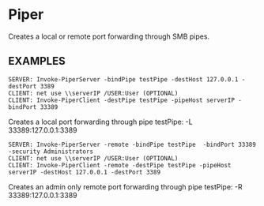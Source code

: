 # Piper
 Creates a local or remote port forwarding through SMB pipes.

## EXAMPLES

```
SERVER: Invoke-PiperServer -bindPipe testPipe -destHost 127.0.0.1 -destPort 3389
CLIENT: net use \\serverIP /USER:User (OPTIONAL)
CLIENT: Invoke-PiperClient -destPipe testPipe -pipeHost serverIP -bindPort 33389
```

Creates a local port forwarding through pipe testPipe: -L 33389:127.0.0.1:3389

```
SERVER: Invoke-PiperServer -remote -bindPipe testPipe  -bindPort 33389 -security Administrators
CLIENT: net use \\serverIP /USER:User (OPTIONAL)
CLIENT: Invoke-PiperClient -remote -destPipe testPipe -pipeHost serverIP -destHost 127.0.0.1 -destPort 3389
```
Creates an admin only remote port forwarding through pipe testPipe: -R 33389:127.0.0.1:3389
